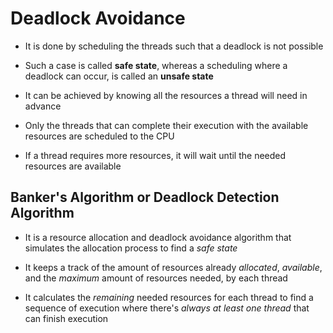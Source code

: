 # Deadlock Avoidance

- It is done by scheduling the threads such that a deadlock is not possible

- Such a case is called **safe state**, whereas a scheduling where a deadlock
can occur, is called an **unsafe state**

- It can be achieved by knowing all the resources a thread will need in advance

- Only the threads that can complete their execution with the available resources
are scheduled to the CPU

- If a thread requires more resources, it will wait until the needed resources
are available

## Banker's Algorithm or Deadlock Detection Algorithm

- It is a resource allocation and deadlock avoidance algorithm that simulates the
allocation process to find a *safe state*

- It keeps a track of the amount of resources already *allocated*, *available*,
and the *maximum* amount of resources needed, by each thread

- It calculates the *remaining* needed resources for each thread to find a sequence
of execution where there's *always at least one thread* that can finish execution
